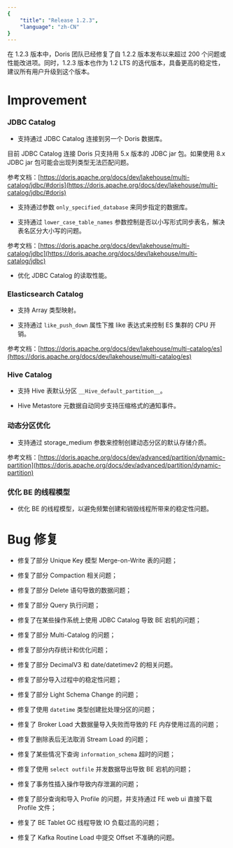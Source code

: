 ```yaml
---
{
    "title": "Release 1.2.3",
    "language": "zh-CN"
}
---
```


<!--
Licensed to the Apache Software Foundation (ASF) under one
or more contributor license agreements.  See the NOTICE file
distributed with this work for additional information
regarding copyright ownership.  The ASF licenses this file
to you under the Apache License, Version 2.0 (the
"License"); you may not use this file except in compliance
with the License.  You may obtain a copy of the License at

  http://www.apache.org/licenses/LICENSE-2.0

Unless required by applicable law or agreed to in writing,
software distributed under the License is distributed on an
"AS IS" BASIS, WITHOUT WARRANTIES OR CONDITIONS OF ANY
KIND, either express or implied.  See the License for the
specific language governing permissions and limitations
under the License.
-->

在 1.2.3 版本中，Doris 团队已经修复了自 1.2.2 版本发布以来超过 200 个问题或性能改进项。同时，1.2.3 版本也作为 1.2 LTS 的迭代版本，具备更高的稳定性，建议所有用户升级到这个版本。


# Improvement

### JDBC Catalog 

- 支持通过 JDBC Catalog 连接到另一个 Doris 数据库。

目前 JDBC Catalog 连接 Doris 只支持用 5.x 版本的 JDBC jar 包。如果使用 8.x JDBC jar 包可能会出现列类型无法匹配问题。

参考文档：[https://doris.apache.org/docs/dev/lakehouse/multi-catalog/jdbc/#doris](https://doris.apache.org/docs/dev/lakehouse/multi-catalog/jdbc/#doris)

- 支持通过参数 `only_specified_database` 来同步指定的数据库。

- 支持通过 `lower_case_table_names` 参数控制是否以小写形式同步表名，解决表名区分大小写的问题。

参考文档：[https://doris.apache.org/docs/dev/lakehouse/multi-catalog/jdbc](https://doris.apache.org/docs/dev/lakehouse/multi-catalog/jdbc)

- 优化 JDBC Catalog 的读取性能。

### Elasticsearch Catalog

- 支持 Array 类型映射。

- 支持通过 `like_push_down` 属性下推 like 表达式来控制 ES 集群的 CPU 开销。

参考文档：[https://doris.apache.org/docs/dev/lakehouse/multi-catalog/es](https://doris.apache.org/docs/dev/lakehouse/multi-catalog/es)

### Hive Catalog

- 支持 Hive 表默认分区 `__Hive_default_partition__`。

- Hive Metastore 元数据自动同步支持压缩格式的通知事件。

### 动态分区优化

- 支持通过 storage_medium 参数来控制创建动态分区的默认存储介质。

参考文档：[https://doris.apache.org/docs/dev/advanced/partition/dynamic-partition](https://doris.apache.org/docs/dev/advanced/partition/dynamic-partition)


### 优化 BE 的线程模型

- 优化 BE 的线程模型，以避免频繁创建和销毁线程所带来的稳定性问题。

# Bug 修复

- 修复了部分 Unique Key 模型 Merge-on-Write 表的问题；

- 修复了部分 Compaction 相关问题；

- 修复了部分 Delete 语句导致的数据问题；

- 修复了部分 Query 执行问题；

- 修复了在某些操作系统上使用 JDBC Catalog 导致 BE 宕机的问题；

- 修复了部分 Multi-Catalog 的问题；

- 修复了部分内存统计和优化问题；

- 修复了部分 DecimalV3 和 date/datetimev2 的相关问题。

- 修复了部分导入过程中的稳定性问题；

- 修复了部分 Light Schema Change 的问题；

- 修复了使用 `datetime` 类型创建批处理分区的问题；

- 修复了 Broker Load 大数据量导入失败而导致的 FE 内存使用过高的问题；

- 修复了删除表后无法取消 Stream Load 的问题；

- 修复了某些情况下查询 `information_schema` 超时的问题；

- 修复了使用 `select outfile` 并发数据导出导致 BE 宕机的问题；

- 修复了事务性插入操作导致内存泄漏的问题；

- 修复了部分查询和导入 Profile 的问题，并支持通过 FE web ui 直接下载 Profile 文件；

- 修复了 BE Tablet GC 线程导致 IO 负载过高的问题；

- 修复了 Kafka Routine Load 中提交 Offset 不准确的问题。